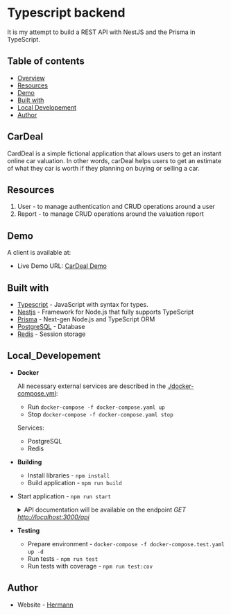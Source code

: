# Typescript backend

It is my attempt to build a REST API with NestJS and the Prisma in TypeScript.

## Table of contents

- [Overview](#CarDeal)
- [Resources](#Resources)
- [Demo](#CarDeal)
- [Built with](#built-with)
- [Local Developement](#Local_Developement)
- [Author](#author)

## CarDeal

CardDeal is a simple fictional application that allows users to get an instant online car valuation. In other words, carDeal helps users to get an estimate of what they car is worth if they planning on buying or selling a car.

## Resources

1. User - to manage authentication and CRUD operations around a user
2. Report - to manage CRUD operations around the valuation report

## Demo

A client is available at:

- Live Demo URL: [CarDeal Demo](https://invoicev1.herokuapp.com/)

## Built with

- [Typescript](https://www.typescriptlang.org/docs/) - JavaScript with syntax for types.
- [Nestjs](https://docs.nestjs.com/) - Framework for Node.js that fully supports TypeScript
- [Prisma](https://www.prisma.io/) - Next-gen Node.js and TypeScript ORM
- [PostgreSQL](https://www.postgresql.org/) - Database
- [Redis](https://www.postgresql.org/) - Session storage

## Local_Developement

- **Docker**

  All necessary external services are described in the [./docker-compose.yml](./docker-compose.yaml):

  - Run `docker-compose -f docker-compose.yaml up`
  - Stop `docker-compose -f docker-compose.yaml stop`

  Services:

  - PostgreSQL
  - Redis

* **Building**

  - Install libraries - `npm install`
  - Build application - `npm run build`

* Start application - `npm run start`

    <details>
      <summary>
        API documentation will be available on the endpoint <i>GET <a href="http://localhost:3000/api/" target="_blank" rel="noopener noreferrer">http://localhost:3000/api</a></i>
      </summary>
      <br>
      <p align="center"> 
          <img src="./asset/ApiDocumentation.png">
      </p>
    </details>

* **Testing**

  - Prepare environment - `docker-compose -f docker-compose.test.yaml up -d`
  - Run tests - `npm run test`
  - Run tests with coverage - `npm run test:cov`

## Author

- Website - [Hermann](https://hkfolio.com/)
